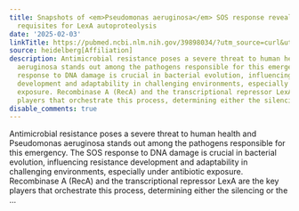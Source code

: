 ```yaml
---
title: Snapshots of <em>Pseudomonas aeruginosa</em> SOS response reveal structural
  requisites for LexA autoproteolysis
date: '2025-02-03'
linkTitle: https://pubmed.ncbi.nlm.nih.gov/39898034/?utm_source=curl&utm_medium=rss&utm_campaign=pubmed-2&utm_content=1FakS-2QOkCT8HsMOQP1bCRQ4YzyumYOmxmF0moLsQ3dFB1E9V&fc=20220326224207&ff=20250203170930&v=2.18.0.post9+e462414
source: heidelberg[Affiliation]
description: Antimicrobial resistance poses a severe threat to human health and Pseudomonas
  aeruginosa stands out among the pathogens responsible for this emergency. The SOS
  response to DNA damage is crucial in bacterial evolution, influencing resistance
  development and adaptability in challenging environments, especially under antibiotic
  exposure. Recombinase A (RecA) and the transcriptional repressor LexA are the key
  players that orchestrate this process, determining either the silencing or the ...
disable_comments: true
---
```

Antimicrobial resistance poses a severe threat to human health and Pseudomonas aeruginosa stands out among the pathogens responsible for this emergency. The SOS response to DNA damage is crucial in bacterial evolution, influencing resistance development and adaptability in challenging environments, especially under antibiotic exposure. Recombinase A (RecA) and the transcriptional repressor LexA are the key players that orchestrate this process, determining either the silencing or the ...